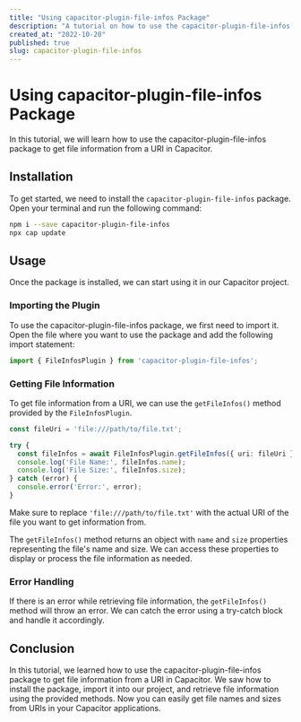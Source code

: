 ```yaml
---
title: "Using capacitor-plugin-file-infos Package"
description: "A tutorial on how to use the capacitor-plugin-file-infos package to get file information from an URI in Capacitor."
created_at: "2022-10-20"
published: true
slug: capacitor-plugin-file-infos
---
```


# Using capacitor-plugin-file-infos Package

In this tutorial, we will learn how to use the capacitor-plugin-file-infos package to get file information from a URI in Capacitor.

## Installation

To get started, we need to install the `capacitor-plugin-file-infos` package. Open your terminal and run the following command:

```bash
npm i --save capacitor-plugin-file-infos
npx cap update
```

## Usage

Once the package is installed, we can start using it in our Capacitor project.

### Importing the Plugin

To use the capacitor-plugin-file-infos package, we first need to import it. Open the file where you want to use the package and add the following import statement:

```typescript
import { FileInfosPlugin } from 'capacitor-plugin-file-infos';
```

### Getting File Information

To get file information from a URI, we can use the `getFileInfos()` method provided by the `FileInfosPlugin`.

```typescript
const fileUri = 'file:///path/to/file.txt';

try {
  const fileInfos = await FileInfosPlugin.getFileInfos({ uri: fileUri });
  console.log('File Name:', fileInfos.name);
  console.log('File Size:', fileInfos.size);
} catch (error) {
  console.error('Error:', error);
}
```

Make sure to replace `'file:///path/to/file.txt'` with the actual URI of the file you want to get information from.

The `getFileInfos()` method returns an object with `name` and `size` properties representing the file's name and size. We can access these properties to display or process the file information as needed.

### Error Handling

If there is an error while retrieving file information, the `getFileInfos()` method will throw an error. We can catch the error using a try-catch block and handle it accordingly.

## Conclusion

In this tutorial, we learned how to use the capacitor-plugin-file-infos package to get file information from a URI in Capacitor. We saw how to install the package, import it into our project, and retrieve file information using the provided methods. Now you can easily get file names and sizes from URIs in your Capacitor applications.